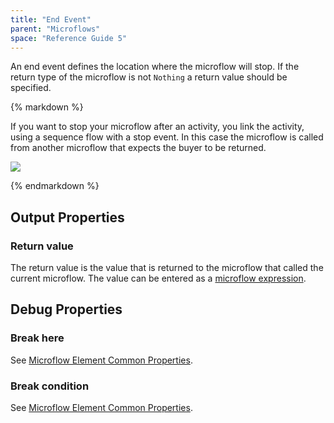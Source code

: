 ```yaml
---
title: "End Event"
parent: "Microflows"
space: "Reference Guide 5"
---
```



An end event defines the location where the microflow will stop. If the return type of the microflow is not `Nothing` a return value should be specified.

<div class="alert alert-info">{% markdown %}

If you want to stop your microflow after an activity, you link the activity, using a sequence flow with a stop event. In this case the microflow is called from another microflow that expects the buyer to be returned.

![](attachments/819203/917940.png)

{% endmarkdown %}</div>

## Output Properties

### Return value

The return value is the value that is returned to the microflow that called the current microflow. The value can be entered as a [microflow expression](Microflow+Expressions).

## Debug Properties

### Break here

See [Microflow Element Common Properties](Microflow+Element+Common+Properties).

### Break condition

See [Microflow Element Common Properties](Microflow+Element+Common+Properties).
